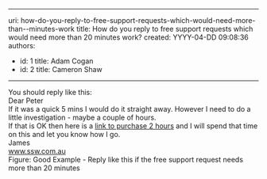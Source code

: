 

---
uri: how-do-you-reply-to-free-support-requests-which-would-need-more-than--minutes-work
title: How do you reply to free support requests which would need more than 20 minutes work?
created: YYYY-04-DD 09:08:36
authors:
  - id: 1
    title: Adam Cogan
  - id: 2
    title: Cameron Shaw
---




<span class='intro'> You should reply like this&#58;<br>
<span class="ms-rteCustom-GreyBox">Dear Peter <br>
If it was a quick 5 mins I would do it straight away. However I need to do a little investigation - maybe a couple of hours. <br>
If that is OK then here is a <a href="http&#58;//www.ssw.com.au/ssw/Shop/BasketInsert.aspx?ProductID=SUPP2">link to purchase 2 hours</a> and I will spend that time on this and let you know how I go. <br>
James <br>
www.ssw.com.au <br>
</span><span class="ms-rteCustom-FigureGood">Figure&#58;&#160;Good Example - Reply like this if the free support request needs more than 20 minutes</span>
 </span>




